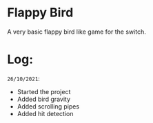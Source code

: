 # Flappy Bird
A very basic flappy bird like game for the switch.

# Log:
`26/10/2021`: 
* Started the project
* Added bird gravity
* Added scrolling pipes
* Added hit detection